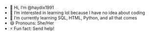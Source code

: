 - 👋 Hi, I’m @haydix1991
- 👀 I’m interested in learning lol because I have no idea about coding
- 🌱 I’m currently learning SQL, HTML, Python, and all that comes 
- 😄 Pronouns: She/Her
- ⚡ Fun fact: Send help! 

<!---
haydix1991/haydix1991 is a ✨ special ✨ repository because its `README.md` (this file) appears on your GitHub profile.
You can click the Preview link to take a look at your changes.
--->
